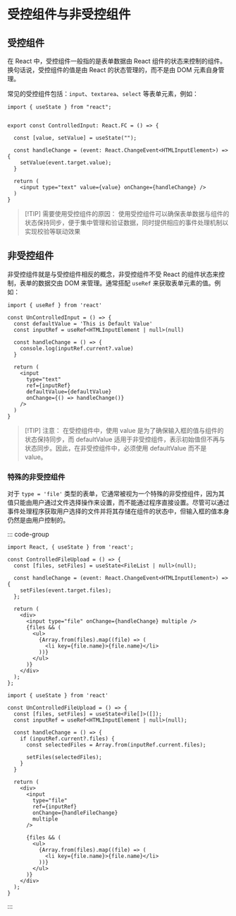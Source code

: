 # 受控组件与非受控组件

## 受控组件
在 React 中，受控组件一般指的是表单数据由 React 组件的状态来控制的组件。换句话说，受控组件的值是由 React 的状态管理的，而不是由 DOM 元素自身管理。

常见的受控组件包括：`input`、`textarea`、`select` 等表单元素，例如：

```tsx
import { useState } from "react";


export const ControlledInput: React.FC = () => {

  const [value, setValue] = useState("");

  const handleChange = (event: React.ChangeEvent<HTMLInputElement>) => {
    setValue(event.target.value);
  }

  return (
    <input type="text" value={value} onChange={handleChange} />
  )
}
```

> [!TIP] 需要使用受控组件的原因：
> 使用受控组件可以确保表单数据与组件的状态保持同步，便于集中管理和验证数据，同时提供相应的事件处理机制以实现校验等联动效果


## 非受控组件

非受控组件就是与受控组件相反的概念，非受控组件不受 React 的组件状态来控制，表单的数据交由 DOM 来管理。通常搭配 `useRef` 来获取表单元素的值。例如：

```tsx
import { useRef } from 'react'

const UnControlledInput = () => {
  const defaultValue = 'This is Default Value'
  const inputRef = useRef<HTMLInputElement | null>(null)

  const handleChange = () => {
    console.log(inputRef.current?.value)
  }

  return (
    <input 
      type="text" 
      ref={inputRef} 
      defaultValue={defaultValue} 
      onChange={() => handleChange()}
    />
  )
}
```

> [!TIP] 注意：
> 在受控组件中，使用 value 是为了确保输入框的值与组件的状态保持同步，而 defaultValue 适用于非受控组件，表示初始值但不再与状态同步。因此，在非受控组件中，必须使用 defaultValue 而不是 value。 

### 特殊的非受控组件

对于 `type = 'file'` 类型的表单，它通常被视为一个特殊的非受控组件，因为其值只能由用户通过文件选择操作来设置，而不能通过程序直接设置。尽管可以通过事件处理程序获取用户选择的文件并将其存储在组件的状态中，但输入框的值本身仍然是由用户控制的。


::: code-group

```tsx [通过事件处理程序获取]
import React, { useState } from 'react';

const ControlledFileUpload = () => {
  const [files, setFiles] = useState<FileList | null>(null);

  const handleChange = (event: React.ChangeEvent<HTMLInputElement>) => {
    setFiles(event.target.files);
  };

  return (
    <div>
      <input type="file" onChange={handleChange} multiple />
      {files && (
        <ul>
          {Array.from(files).map((file) => (
            <li key={file.name}>{file.name}</li>
          ))}
        </ul>
      )}
    </div>
  );
};
```

```tsx [非受控]
import { useState } from 'react'

const UnControlledFileUpload = () => {
  const [files, setFiles] = useState<File[]>([]);
  const inputRef = useRef<HTMLInputElement | null>(null);

  const handleChange = () => {
    if (inputRef.current?.files) {
      const selectedFiles = Array.from(inputRef.current.files);
      
      setFiles(selectedFiles);
    }
  }

  return (
    <div>
      <input 
        type="file" 
        ref={inputRef} 
        onChange={handleFileChange} 
        multiple
      />

      {files && (
        <ul>
          {Array.from(files).map((file) => (
            <li key={file.name}>{file.name}</li>
          ))}
        </ul>
      )}
    </div>
  );
}
```

:::


